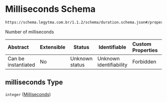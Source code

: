 # Milliseconds Schema

```txt
https://schema.legytma.com.br/1.1.2/schema/duration.schema.json#/properties/milliseconds
```

Number of milliseconds


| Abstract            | Extensible | Status         | Identifiable            | Custom Properties | Additional Properties | Access Restrictions | Defined In                                                                      |
| :------------------ | ---------- | -------------- | ----------------------- | :---------------- | --------------------- | ------------------- | ------------------------------------------------------------------------------- |
| Can be instantiated | No         | Unknown status | Unknown identifiability | Forbidden         | Allowed               | none                | [duration.schema.json\*](../schema/duration.schema.json) |

## milliseconds Type

`integer` ([Milliseconds](duration-properties-milliseconds.md))

